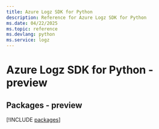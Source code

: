 ```yaml
---
title: Azure Logz SDK for Python
description: Reference for Azure Logz SDK for Python
ms.date: 04/22/2025
ms.topic: reference
ms.devlang: python
ms.service: logz
---
```

# Azure Logz SDK for Python - preview
## Packages - preview
[!INCLUDE [packages](logz-index.md)]